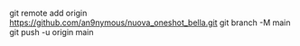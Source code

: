 git remote add origin https://github.com/an9nymous/nuova_oneshot_bella.git
git branch -M main
git push -u origin main